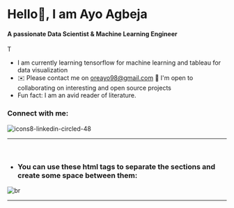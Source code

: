 # Hello👋, I am Ayo Agbeja 

#### A passionate Data Scientist & Machine Learning Engineer

T

- I am currently learning tensorflow for machine learning and tableau for data visualization
- ✉️ Please contact me on oreayo98@gmail.com
🤝  I'm open to collaborating on interesting and open source projects
- Fun fact: I am an avid reader of literature.

### Connect with me:

![icons8-linkedin-circled-48](https://user-images.githubusercontent.com/72551684/197346350-8a072f4b-c86d-49f3-8015-9b9018d5d751.png)


---

<br/>

* ### You can use these html tags to separate the sections and create some space between them:

![br](https://user-images.githubusercontent.com/76062682/139349823-dfa3bfb0-504f-4408-9824-2c83b80e7ecf.png)

---

<br />
